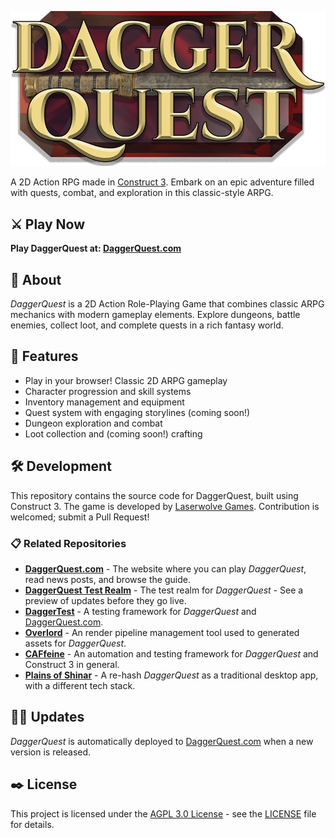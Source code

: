 ![DaggerQuest Logo](logo.webp)

A 2D Action RPG made in [Construct 3](https://www.construct.net/). Embark on an epic adventure filled with quests, combat, and exploration in this classic-style ARPG.

## ⚔️ Play Now

**Play DaggerQuest at: [DaggerQuest.com](https://daggerquest.com/)**

## 📖 About

*DaggerQuest* is a 2D Action Role-Playing Game that combines classic ARPG mechanics with modern gameplay elements. Explore dungeons, battle enemies, collect loot, and complete quests in a rich fantasy world.

## 🎯 Features

- Play in your browser! Classic 2D ARPG gameplay
- Character progression and skill systems
- Inventory management and equipment
- Quest system with engaging storylines (coming soon!)
- Dungeon exploration and combat
- Loot collection and (coming soon!) crafting

## 🛠️ Development

This repository contains the source code for DaggerQuest, built using Construct 3. The game is developed by [Laserwolve Games](https://www.laserwolvegames.com/). Contribution is welcomed; submit a Pull Request!

### 📋 Related Repositories

- [**DaggerQuest.com**](https://github.com/Laserwolve-Games/DaggerQuest.com) - The website where you can play *DaggerQuest*, read news posts, and browse the guide.
- [**DaggerQuest Test Realm**](https://github.com/Laserwolve-Games/DaggerQuest-Test-Realm) - The test realm for *DaggerQuest* - See a preview of updates before they go live.
- [**DaggerTest**](https://github.com/Laserwolve-Games/DaggerTest) - A testing framework for *DaggerQuest* and [DaggerQuest.com](https://DaggerQuest.com).
- [**Overlord**](https://github.com/Laserwolve-Games/Overlord) - An render pipeline management tool used to generated assets for *DaggerQuest*.
- [**CAFfeine**](https://github.com/Laserwolve-Games/CAFfeine) - An automation and testing framework for *DaggerQuest* and Construct 3 in general.
- [**Plains of Shinar**](https://github.com/Laserwolve-Games/PlainsOfShinar) - A re-hash *DaggerQuest* as a traditional desktop app, with a different tech stack.

## 🧙‍♂️ Updates

*DaggerQuest* is automatically deployed to [DaggerQuest.com](https://daggerquest.com/) when a new version is released.

## ✒️ License

This project is licensed under the [AGPL 3.0 License](https://www.gnu.org/licenses/agpl-3.0.html.en) - see the [LICENSE](LICENSE) file for details.
